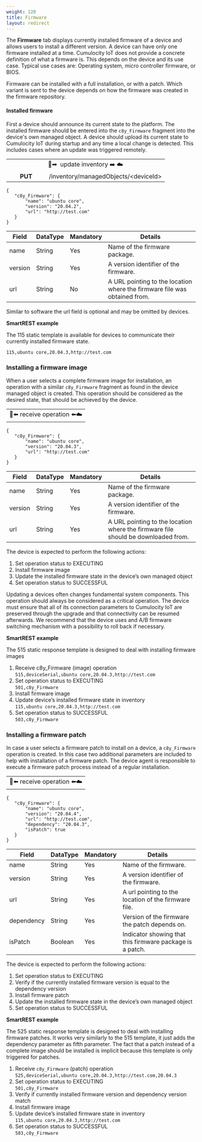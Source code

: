 ```yaml
---
weight: 120
title: Firmware
layout: redirect
---
```


The **Firmware** tab displays currently installed firmware of a device and allows users to install a different version. A device can have only one firmware installed at a time. Cumulocity IoT does not provide a concrete definition of what a firmware is. This depends on the device and its use case. Typical use cases are: Operating system, micro controller firmware, or BIOS.

Firmware can be installed with a full installation, or with a patch. Which variant is sent to the device depends on how the firmware was created in the firmware repository.

#### Installed firmware

First a device should announce its current state to the platform. The installed firmware should be entered into the ```c8y_Firmware``` fragment into the device's own managed object. A device should upload its current state to Cumulocity IoT during startup and any time a local change is detected. This includes cases where an update was triggered remotely.

<table>
<colgroup>
<col width="25%">
<col width="75%">
</colgroup>
<tbody>
<tr>
<td style="text-align:center" colspan="2" rowspan="1"> &#x1f4f1;&#10145; &#65039; update inventory &#10145;&#65039; &#9729;&#65039;</td>
</tr>
<tr>
<td style="text-align:center"> <b>PUT</b> </td>
<td style="text-align:center"> </em>/inventory/managedObjects/&lt;deviceId&gt;</em>
</td>
</tr>
</tbody>
</table>

```
{
   "c8y_Firmware": {
       "name": "ubuntu core",
       "version": "20.04.2",
       "url": "http://test.com"
   }
}
```

| Field | DataType | Mandatory | Details |
|----|----|----|----|
|name|String|Yes|Name of the firmware package.|
|version|String|Yes|A version identifier of the firmware.|
|url|String|No|A URL pointing to the location where the firmware file was obtained from.|

Similar to software the url field is optional and may be omitted by devices.

**SmartREST example**

The 115 static template is available for devices to communicate their currently installed firmware state.

`115,ubuntu core,20.04.3,http://test.com`

### Installing a firmware image

When a user selects a complete firmware image for installation, an operation with a similar `c8y_Firmware` fragment as found in the device managed object is created. This operation should be considered as the desired state, that should be achieved by the device.

<table>
<tbody>
<td style="text-align:center" colspan="1" rowspan="1">
&#x1f4f1;&#11013;&#65039; receive operation &#11013;&#65039;&#9729;&#65039;
</td>
</tr>
</tbody>
</table>

```
{
   "c8y_Firmware": {
       "name": "ubuntu core",
       "version": "20.04.3",
       "url": "http://test.com"
   }
}
```

|Field|DataType|Mandatory|Details|
|----|----|----|----|
|name|String|Yes|Name of the firmware package.|
|version|String|Yes|A version identifier of the firmware.|
|url|String|Yes|A URL pointing to the location where the firmware file should be downloaded from.|

The device is expected to perform the following actions:
1. Set operation status to EXECUTING
2. Install firmware image
3. Update the installed firmware state in the device’s own managed object
4. Set operation status to SUCCESSFUL

Updating a devices often changes fundamental system components. This operation should always be considered as a critical operation. The device must ensure that all of its connection parameters to Cumulocity IoT are preserved through the upgrade and that connectivity can be resumed afterwards. We recommend that the device uses and A/B firmware switching mechanism with a possibility to roll back if necessary.

**SmartREST example**

The 515 static response template is designed to deal with installing firmware images

1. Receive c8y_Firmware (image) operation <br>
  `515,deviceSerial,ubuntu core,20.04.3,http://test.com`
2. Set operation status to EXECUTING <br>
  `501,c8y_Firmware`
3. Install firmware image
4. Update device’s installed firmware state in inventory <br>
  `115,ubuntu core,20.04.3,http://test.com`
5. Set operation status to SUCCESSFUL <br>
  `503,c8y_Firmware`

### Installing a firmware patch

In case a user selects a firmware patch to install on a device, a `c8y_Firmware` operation is created. In this case two additional parameters are included to help with installation of a firmware patch. The device agent is responsible to execute a firmware patch process instead of a regular installation.

<table>
<tbody>
<td style="text-align:center">
&#x1f4f1;&#11013;&#65039; receive operation &#11013;&#65039;&#9729;&#65039;
</td>
</tbody>
</table>

```
{
   "c8y_Firmware": {
       "name": "ubuntu core",
       "version": "20.04.4",
       "url": "http://test.com",
       "dependency": "20.04.3",
       "isPatch": true
   }
}
```

|Field|DataType|Mandatory|Details|
|----|----|----|----|
|name|String|Yes|Name of the firmware.|
|version|String|Yes|A version identifier of the firmware.|
|url|String|Yes|A url pointing to the location of the firmware file.|
|dependency|String|Yes|Version of the firmware the patch depends on.|
|isPatch|Boolean|Yes|Indicator showing that this firmware package is a patch.|


The device is expected to perform the following actions:
1. Set operation status to EXECUTING
2. Verify if the currently installed firmware version is equal to the dependency version
3. Install firmware patch
4. Update the installed firmware state in the device’s own managed object
5. Set operation status to SUCCESSFUL

**SmartREST example**

The 525 static response template is designed to deal with installing firmware patches. It works very similarly to the 515 template, it just adds the dependency parameter as fifth parameter. The fact that a patch instead of a complete image should be installed is implicit because this template is only triggered for patches.
1. Receive ```c8y_Firmware``` (patch) operation <br>
  `525,deviceSerial,ubuntu core,20.04.3,http://test.com,20.04.3`
2. Set operation status to EXECUTING <br>
  `501,c8y_Firmware`
3. Verify if currently installed firmware version and dependency version match
4. Install firmware image
5. Update device’s installed firmware state in inventory<br>
  `115,ubuntu core,20.04.3,http://test.com`
6. Set operation status to SUCCESSFUL<br>
  `503,c8y_Firmware`
